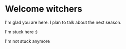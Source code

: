 # Welcome witchers

I'm glad you are here. I plan to talk about the next season.

I'm stuck here :)

I'm not stuck anymore
